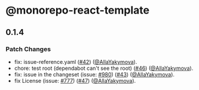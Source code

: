 # @monorepo-react-template

## 0.1.4

### Patch Changes

- fix: issue-reference.yaml ([#42](https://github.com/AllaYakymova/monorepo-react-template/pull/42)) ([@AllaYakymova](https://github.com/AllaYakymova)).
- chore: test root (dependabot can't see the root) ([#46](https://github.com/AllaYakymova/monorepo-react-template/pull/46)) ([@AllaYakymova](https://github.com/AllaYakymova)).
- fix: issue in the changeset (issue: [#980](https://github.com/AllaYakymova/monorepo-react-template/issues/980)) ([#43](https://github.com/AllaYakymova/monorepo-react-template/pull/43)) ([@AllaYakymova](https://github.com/AllaYakymova)).
- fix License (issue: [#777](https://github.com/AllaYakymova/monorepo-react-template/issues/777)) ([#47](https://github.com/AllaYakymova/monorepo-react-template/pull/47)) ([@AllaYakymova](https://github.com/AllaYakymova)).

